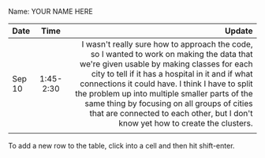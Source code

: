 Name: YOUR NAME HERE

| Date   |   Time    |                                                                                                                                                                                                                                                                                                                                                                                                                              Update |
|:-------|:---------:|------------------------------------------------------------------------------------------------------------------------------------------------------------------------------------------------------------------------------------------------------------------------------------------------------------------------------------------------------------------------------------------------------------------------------------:|
| Sep 10 | 1:45-2:30 | I wasn't really sure how to approach the code, so I wanted to work on making the data that we're given usable by making classes for each city to tell if it has a hospital in it and if what connections it could have. I think I have to split the problem up into multiple smaller parts of the same thing by focusing on all groups of cities that are connected to each other, but I don't know yet how to create the clusters. |
|        |           |                                                                                                                                                                                                                                                                                                                                                                                                                                     |


To add a new row to the table, click into a cell and then hit shift-enter.